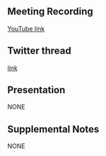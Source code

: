 ## Meeting Recording

[YouTube link](---)

## Twitter thread

[link](---)

## Presentation

NONE

## Supplemental Notes

NONE

